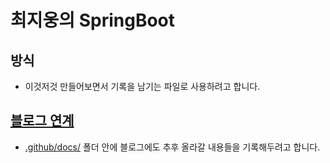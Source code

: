 # 최지웅의 SpringBoot

## 방식

- 이것저것 만들어보면서 기록을 남기는 파일로 사용하려고 합니다.

## [블로그 연계](https://velog.io/@jayn2u/posts)

- [.github/docs/](.github/docs/) 폴더 안에 블로그에도 추후 올라갈 내용들을 기록해두려고 합니다.
